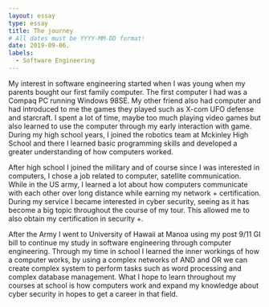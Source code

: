 ```yaml
---
layout: essay
type: essay
title: The journey
# All dates must be YYYY-MM-DD format!
date: 2019-09-06.
labels:
  - Software Engineering
---
```



My interest in software engineering started when I was young when my parents bought our first family computer.  The first computer I had was a Compaq PC running Windows 98SE. My other friend also had computer and had introduced to me the games they played such as X-com UFO defense and starcraft. I spent a lot of time, maybe too much playing video games but also learned to use the computer through my early interaction with game. During my high school years, I joined the robotics team at Mckinley High School and there I learned basic programming skills and developed a greater understanding of how computers worked.

After high school I joined the military and of course since I was interested in computers, I chose a job related to computer, satellite communication. While in the US army, I learned a lot about how computers communicate with each other over long distance while earning my network + certification. During my service I became interested in cyber security, seeing as it has become a big topic throughout the course of my tour. This allowed me to also obtain my certification in security +.

After the Army I went to University of Hawaii at Manoa using my post 9/11 GI bill to continue my study in software engineering through computer engineering. Through my time in school I learned the inner workings of how a computer works, by  using a complex networks of AND and OR we can create complex system to perform tasks such as word processing and complex database management. What I hope to learn throughout my courses at school is how computers work and expand my knowledge about cyber security in hopes to get a career in that field.
